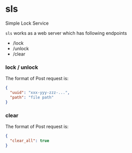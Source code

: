 # sls

Simple Lock Service

`sls` works as a web server which has following endpoints

- /lock
- /unlock
- /clear

### lock / unlock

The format of Post request is:

```json
{
  "uuid": "xxx-yyy-zzz-...",
  "path": "file path"
}
```

### clear

The format of Post request is:

```json
{
  "clear_all": true
}

